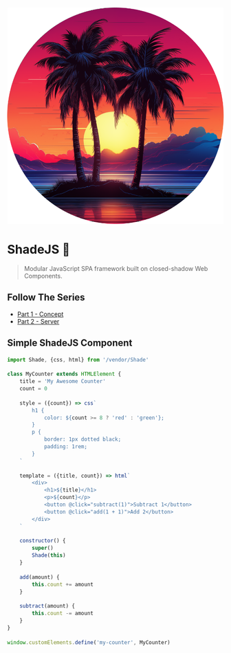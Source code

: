 ![Shade JS Palm Tree Graphic](docs/images/shadejs-logo-tny.png)

# ShadeJS  🌴

> Modular JavaScript SPA framework built on closed-shadow Web Components.

## Follow The Series

- [Part 1 - Concept](https://dev.to/f1lt3r/build-a-spa-framework-1-4jld)
- [Part 2 - Server](https://dev.to/f1lt3r/build-a-spa-framework-1-4jld)


## Simple ShadeJS Component 

```javascript
import Shade, {css, html} from '/vendor/Shade'

class MyCounter extends HTMLElement {
    title = 'My Awesome Counter'
    count = 0

    style = ({count}) => css`
        h1 {
            color: ${count >= 8 ? 'red' : 'green'};
        }
        p {
            border: 1px dotted black;
            padding: 1rem;
        }
    `

    template = ({title, count}) => html`
        <div>
            <h1>${title}</h1>
            <p>${count}</p>
            <button @click="subtract(1)">Subtract 1</button>
            <button @click="add(1 + 1)">Add 2</button>
        </div>
    `

    constructor() {
        super()
        Shade(this)
    }

    add(amount) {
        this.count += amount
    }

    subtract(amount) {
        this.count -= amount
    }
}

window.customElements.define('my-counter', MyCounter)
```